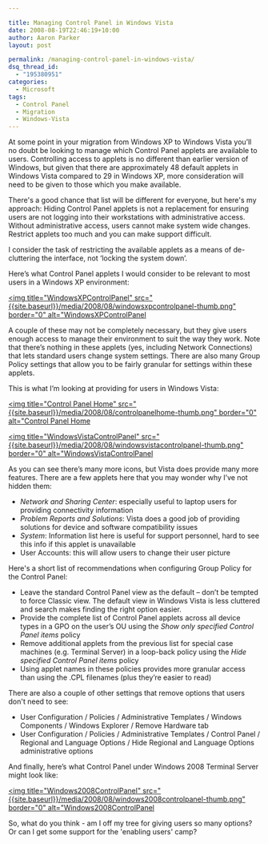 ```yaml
---

title: Managing Control Panel in Windows Vista
date: 2008-08-19T22:46:19+10:00
author: Aaron Parker
layout: post

permalink: /managing-control-panel-in-windows-vista/
dsq_thread_id:
  - "195380951"
categories:
  - Microsoft
tags:
  - Control Panel
  - Migration
  - Windows-Vista
---
```

At some point in your migration from Windows XP to Windows Vista you’ll no doubt be looking to manage which Control Panel applets are available to users. Controlling access to applets is no different than earlier version of Windows, but given that there are approximately 48 default applets in Windows Vista compared to 29 in Windows XP, more consideration will need to be given to those which you make available.

There's a good chance that list will be different for everyone, but here's my approach: Hiding Control Panel applets is not a replacement for ensuring users are not logging into their workstations with administrative access. Without administrative access, users cannot make system wide changes. Restrict applets too much and you can make support difficult.

I consider the task of restricting the available applets as a means of de-cluttering the interface, not ‘locking the system down’.

Here’s what Control Panel applets I would consider to be relevant to most users in a Windows XP environment:

[<img title="WindowsXPControlPanel" src="{{site.baseurl}}/media/2008/08/windowsxpcontrolpanel-thumb.png" border="0" alt="WindowsXPControlPanel]({{site.baseurl}}/media/2008/08/windowsxpcontrolpanel.png)

A couple of these may not be completely necessary, but they give users enough access to manage their environment to suit the way they work. Note that there’s nothing in these applets (yes, including Network Connections) that lets standard users change system settings. There are also many Group Policy settings that allow you to be fairly granular for settings within these applets.

This is what I’m looking at providing for users in Windows Vista:

[<img title="Control Panel Home" src="{{site.baseurl}}/media/2008/08/controlpanelhome-thumb.png" border="0" alt="Control Panel Home]({{site.baseurl}}/media/2008/08/controlpanelhome.png)

[<img title="WindowsVistaControlPanel" src="{{site.baseurl}}/media/2008/08/windowsvistacontrolpanel-thumb.png" border="0" alt="WindowsVistaControlPanel]({{site.baseurl}}/media/2008/08/windowsvistacontrolpanel.png)

As you can see there’s many more icons, but Vista does provide many more features. There are a few applets here that you may wonder why I’ve not hidden them:

  * _Network and Sharing Center_: especially useful to laptop users for providing connectivity information
  * _Problem Reports and Solutions_: Vista does a good job of providing solutions for device and software compatibility issues
  * _System_: Information list here is useful for support personnel, hard to see this info if this applet is unavailable
  * User Accounts: this will allow users to change their user picture

Here's a short list of recommendations when configuring Group Policy for the Control Panel:

  * Leave the standard Control Panel view as the default – don’t be tempted to force Classic view. The default view in Windows Vista is less cluttered and search makes finding the right option easier.
  * Provide the complete list of Control Panel applets across all device types in a GPO on the user’s OU using the _Show only specified Control Panel items_ policy
  * Remove additional applets from the previous list for special case machines (e.g. Terminal Server) in a loop-back policy using the _Hide specified Control Panel items_ policy
  * Using applet names in these policies provides more granular access than using the .CPL filenames (plus they’re easier to read)

There are also a couple of other settings that remove options that users don't need to see:

  * User Configuration / Policies / Administrative Templates / Windows Components / Windows Explorer / Remove Hardware tab
  * User Configuration / Policies / Administrative Templates / Control Panel / Regional and Language Options / Hide Regional and Language Options administrative options

And finally, here’s what Control Panel under Windows 2008 Terminal Server might look like:

[<img title="Windows2008ControlPanel" src="{{site.baseurl}}/media/2008/08/windows2008controlpanel-thumb.png" border="0" alt="Windows2008ControlPanel]({{site.baseurl}}/media/2008/08/windows2008controlpanel.png)

So, what do you think - am I off my tree for giving users so many options? Or can I get some support for the 'enabling users' camp?